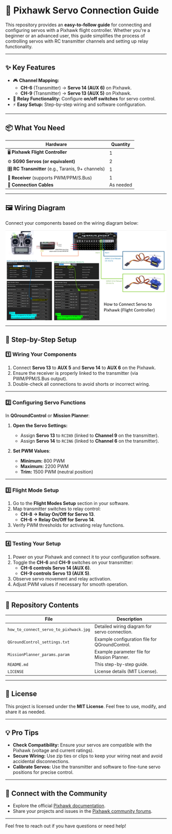 # 🚀 Pixhawk Servo Connection Guide

This repository provides an **easy-to-follow guide** for connecting and configuring servos with a Pixhawk flight controller. Whether you're a beginner or an advanced user, this guide simplifies the process of controlling servos with RC transmitter channels and setting up relay functionality.

---

## ✨ Key Features

- 🎮 **Channel Mapping:**  
  - **CH-6** (Transmitter) → **Servo 14 (AUX 6)** on Pixhawk.  
  - **CH-9** (Transmitter) → **Servo 13 (AUX 5)** on Pixhawk.
- 🔄 **Relay Functionality:** Configure **on/off switches** for servo control.
- ⚡ **Easy Setup:** Step-by-step wiring and software configuration.

---

## 📦 What You Need

| **Hardware**                    | **Quantity** |
|----------------------------------|--------------|
| 🖥️ **Pixhawk Flight Controller** | 1            |
| ⚙️ **SG90 Servos (or equivalent)** | 2            |
| 🎛️ **RC Transmitter** (e.g., Taranis, 9+ channels) | 1 |
| 📡 **Receiver** (supports PWM/PPM/S.Bus) | 1 |
| 🔌 **Connection Cables**         | As needed    |

---

## 🖼️ Wiring Diagram

Connect your components based on the wiring diagram below:

![Wiring Diagram](how_to_connect_servo_to_pixhwack.jpg)

---

## 🔧 Step-by-Step Setup

### **1️⃣ Wiring Your Components**

1. Connect **Servo 13** to **AUX 5** and **Servo 14** to **AUX 6** on the Pixhawk.
2. Ensure the receiver is properly linked to the transmitter (via PWM/PPM/S.Bus output).
3. Double-check all connections to avoid shorts or incorrect wiring.

---

### **2️⃣ Configuring Servo Functions**

In **QGroundControl** or **Mission Planner**:

1. **Open the Servo Settings:**
   - Assign **Servo 13** to `RCIN9` (linked to **Channel 9** on the transmitter).
   - Assign **Servo 14** to `RCIN6` (linked to **Channel 6** on the transmitter).

2. **Set PWM Values**:
   - **Minimum:** 800 PWM
   - **Maximum:** 2200 PWM
   - **Trim:** 1500 PWM (neutral position)

---

### **3️⃣ Flight Mode Setup**

1. Go to the **Flight Modes Setup** section in your software.
2. Map transmitter switches to relay control:
   - **CH-8 → Relay On/Off for Servo 13**.
   - **CH-6 → Relay On/Off for Servo 14**.
3. Verify PWM thresholds for activating relay functions.

---

### **4️⃣ Testing Your Setup**

1. Power on your Pixhawk and connect it to your configuration software.
2. Toggle the **CH-6** and **CH-9** switches on your transmitter:
   - **CH-6 controls Servo 14 (AUX 6)**.
   - **CH-9 controls Servo 13 (AUX 5)**.
3. Observe servo movement and relay activation.
4. Adjust PWM values if necessary for smooth operation.

---

## 📂 Repository Contents

| **File**                        | **Description**                                        |
|----------------------------------|-------------------------------------------------------|
| `how_to_connect_servo_to_pixhwack.jpg` | Detailed wiring diagram for servo connection.        |
| `QGroundControl_settings.txt`   | Example configuration file for QGroundControl.        |
| `MissionPlanner_params.param`   | Example parameter file for Mission Planner.           |
| `README.md`                     | This step-by-step guide.                              |
| `LICENSE`                       | License details (MIT License).                        |

---

## 📜 License

This project is licensed under the **MIT License**. Feel free to use, modify, and share it as needed.

---

## 💡 Pro Tips

- **Check Compatibility:** Ensure your servos are compatible with the Pixhawk (voltage and current ratings).
- **Secure Wiring:** Use zip ties or clips to keep your wiring neat and avoid accidental disconnections.
- **Calibrate Servos:** Use the transmitter and software to fine-tune servo positions for precise control.

---

## 🔗 Connect with the Community

- Explore the official [Pixhawk documentation](https://docs.px4.io).
- Share your projects and issues in the [Pixhawk community forums](https://discuss.px4.io).

---

Feel free to reach out if you have questions or need help!
